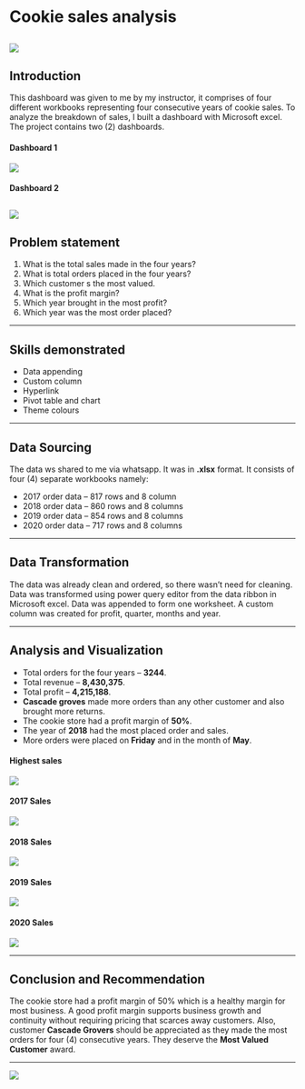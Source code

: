 # Cookie sales analysis

![](introduction.jpg)
---

## Introduction
This dashboard was given to me by my instructor, it comprises of four different workbooks representing four consecutive years of cookie sales. To analyze the breakdown of sales, I built a dashboard with Microsoft excel. The project contains two (2) dashboards.

#### Dashboard 1
![](report%201.jpg)

#### Dashboard 2
![](report%202.jpg)
---

## Problem statement
1.	What is the total sales made in the four years?
2.	What is total orders placed in the four years?
3.	Which customer s the most valued.
4.	What is the profit margin?
5.	Which year brought in the most profit?
6.	Which year was the most order placed?
---

## Skills demonstrated
- Data appending
- Custom column
- Hyperlink
- Pivot table and chart
- Theme colours
---

## Data Sourcing
The data ws shared to me via whatsapp. It was in **.xlsx** format. It consists of four (4) separate workbooks namely:
- 2017 order data – 817 rows and 8 column
- 2018 order data – 860 rows and 8 columns 
- 2019 order data – 854 rows and 8 columns
- 2020 order data – 717 rows and 8 columns
---

## Data Transformation 
The data was already clean and ordered, so there wasn’t need for cleaning. Data was transformed using power query editor from the data ribbon in Microsoft excel.
Data was appended to form one worksheet.
A custom column was created for profit, quarter, months and year.

---

## Analysis and Visualization 
- Total orders for the four years – **3244**.
- Total revenue – **8,430,375**.
- Total profit – **4,215,188**.
- **Cascade groves** made more orders than any other customer and also brought more returns.
- The cookie store had a profit margin of **50%**.
- The year of **2018** had the most placed order and sales.
- More orders were placed on **Friday** and in the month of **May**.

#### Highest sales
![](Highest%20sales.jpg)

#### 2017 Sales
![](2017%20sales.jpg)

#### 2018 Sales
![](2018%20sales.jpg)

#### 2019 Sales
![](2019%20sales.jpg)

#### 2020 Sales
![](2020%20sales.jpg)

---


## Conclusion and Recommendation
The cookie store had a profit margin of 50% which is a healthy margin for most business. A good profit margin supports business growth and continuity without requiring pricing that scarces away customers.
Also, customer **Cascade Grovers** should be appreciated as they made the most orders for four (4) consecutive years. They deserve the **Most Valued Customer** award. 

---


![](vecteezy_thank-you-words-on-notepad-and-office-supplies_12199389.jpg)





